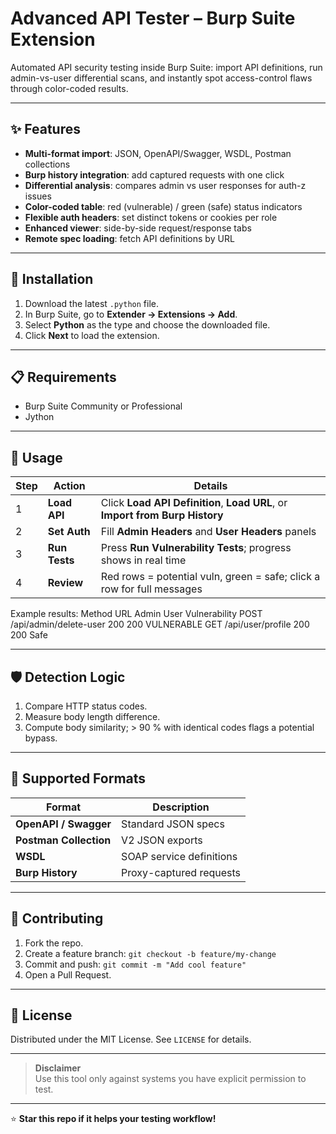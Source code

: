 # Advanced API Tester – Burp Suite Extension

Automated API security testing inside Burp Suite: import API definitions, run admin-vs-user differential scans, and instantly spot access-control flaws through color-coded results.

---

## ✨ Features
- **Multi-format import**: JSON, OpenAPI/Swagger, WSDL, Postman collections  
- **Burp history integration**: add captured requests with one click  
- **Differential analysis**: compares admin vs user responses for auth-z issues  
- **Color-coded table**: red (vulnerable) / green (safe) status indicators  
- **Flexible auth headers**: set distinct tokens or cookies per role  
- **Enhanced viewer**: side-by-side request/response tabs  
- **Remote spec loading**: fetch API definitions by URL  

---

## 🚀 Installation
1. Download the latest `.python` file.  
2. In Burp Suite, go to **Extender → Extensions → Add**.  
3. Select **Python** as the type and choose the downloaded file.  
4. Click **Next** to load the extension.

---

## 📋 Requirements
- Burp Suite Community or Professional  
- Jython  

---

## 🎯 Usage

| Step | Action | Details |
|------|--------|---------|
| 1 | **Load API** | Click **Load API Definition**, **Load URL**, or **Import from Burp History** |
| 2 | **Set Auth** | Fill **Admin Headers** and **User Headers** panels |
| 3 | **Run Tests** | Press **Run Vulnerability Tests**; progress shows in real time |
| 4 | **Review** | Red rows = potential vuln, green = safe; click a row for full messages |

Example results:
Method URL Admin User Vulnerability
POST /api/admin/delete-user 200 200 VULNERABLE
GET /api/user/profile 200 200 Safe

---

## 🛡️ Detection Logic
1. Compare HTTP status codes.  
2. Measure body length difference.  
3. Compute body similarity; > 90 % with identical codes flags a potential bypass.  

---

## 🔧 Supported Formats

| Format | Description |
|--------|-------------|
| **OpenAPI / Swagger** | Standard JSON specs |
| **Postman Collection** | V2 JSON exports |
| **WSDL** | SOAP service definitions |
| **Burp History** | Proxy-captured requests |

---

## 🤝 Contributing
1. Fork the repo.  
2. Create a feature branch: `git checkout -b feature/my-change`  
3. Commit and push: `git commit -m "Add cool feature"`  
4. Open a Pull Request.  

---

## 📝 License
Distributed under the MIT License. See `LICENSE` for details.

---

> **Disclaimer**  
> Use this tool only against systems you have explicit permission to test.

---

⭐ **Star this repo if it helps your testing workflow!**
